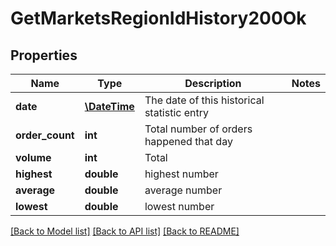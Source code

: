 # GetMarketsRegionIdHistory200Ok

## Properties
Name | Type | Description | Notes
------------ | ------------- | ------------- | -------------
**date** | [**\DateTime**](Date.md) | The date of this historical statistic entry | 
**order_count** | **int** | Total number of orders happened that day | 
**volume** | **int** | Total | 
**highest** | **double** | highest number | 
**average** | **double** | average number | 
**lowest** | **double** | lowest number | 

[[Back to Model list]](../README.md#documentation-for-models) [[Back to API list]](../README.md#documentation-for-api-endpoints) [[Back to README]](../README.md)


